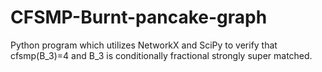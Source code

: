 # CFSMP-Burnt-pancake-graph
Python program which utilizes NetworkX and SciPy to verify that cfsmp(B_3)=4 and B_3 is conditionally fractional strongly super matched.
